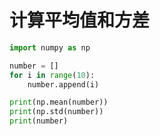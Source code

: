 # 计算平均值和方差

```python
import numpy as np

number = []
for i in range(10):
    number.append(i)

print(np.mean(number))
print(np.std(number))
print(number)

```

